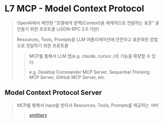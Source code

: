 # L7 MCP - Model Context Protocol

> OpenAI에서 제안한 "모델에게 문맥(Context)을 체계적으로 전달하는 표준" 을 만들기 위한 프로토콜 (JSON-RPC 2.0 기반)
>
> Resources, Tools, Prompts을 LLM 어플리케이션에 안전하고 표준화된 방법으로 전달하기 위한 프로토콜
>
> > MCP를 통해서 LLM 앱(e.g. claude, cursor..)의 기능을 확장할 수 있다.
> >
> > e.g. Desktop Commander MCP Server, Sequential Thinking MCP Server, GitHub MCP Server, etc.

## Model Context Protocol Server

> MCP를 통해서 input을 받아서 Resources, Tools, Prompts를 제공하는 서버
>
> > [smithery](https://www.smithery.ai)
